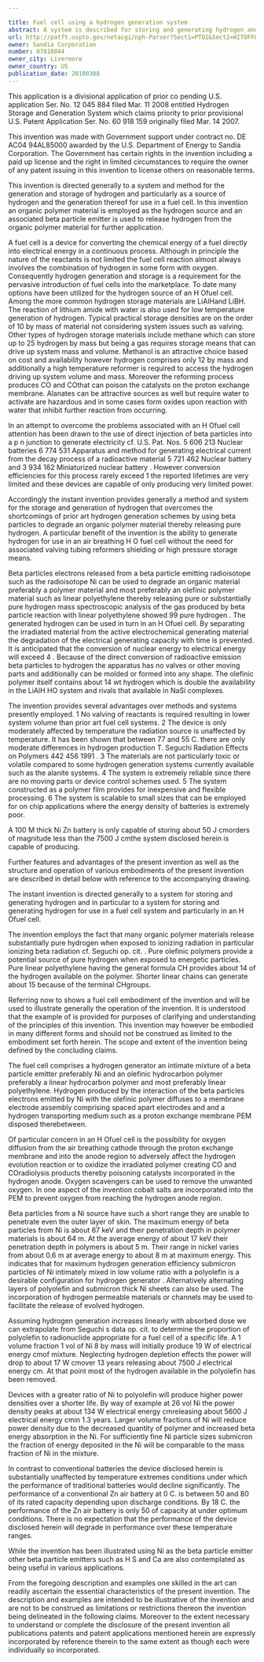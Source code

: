 ```yaml
---

title: Fuel cell using a hydrogen generation system
abstract: A system is described for storing and generating hydrogen and, in particular, a system for storing and generating hydrogen for use in an H/Ofuel cell. The hydrogen storage system uses beta particles from a beta particle emitting material to degrade an organic polymer material to release substantially pure hydrogen. In a preferred embodiment of the invention, beta particles from Ni are used to release hydrogen from linear polyethylene.
url: http://patft.uspto.gov/netacgi/nph-Parser?Sect1=PTO2&Sect2=HITOFF&p=1&u=%2Fnetahtml%2FPTO%2Fsearch-adv.htm&r=1&f=G&l=50&d=PALL&S1=07816044&OS=07816044&RS=07816044
owner: Sandia Corporation
number: 07816044
owner_city: Livermore
owner_country: US
publication_date: 20100308
---
```

This application is a divisional application of prior co pending U.S. application Ser. No. 12 045 884 filed Mar. 11 2008 entitled Hydrogen Storage and Generation System which claims priority to prior provisional U.S. Patent Application Ser. No. 60 918 159 originally filed Mar. 14 2007.

This invention was made with Government support under contract no. DE AC04 94AL85000 awarded by the U.S. Department of Energy to Sandia Corporation. The Government has certain rights in the invention including a paid up license and the right in limited circumstances to require the owner of any patent issuing in this invention to license others on reasonable terms.

This invention is directed generally to a system and method for the generation and storage of hydrogen and particularly as a source of hydrogen and the generation thereof for use in a fuel cell. In this invention an organic polymer material is employed as the hydrogen source and an associated beta particle emitter is used to release hydrogen from the organic polymer material for further application.

A fuel cell is a device for converting the chemical energy of a fuel directly into electrical energy in a continuous process. Although in principle the nature of the reactants is not limited the fuel cell reaction almost always involves the combination of hydrogen in some form with oxygen. Consequently hydrogen generation and storage is a requirement for the pervasive introduction of fuel cells into the marketplace. To date many options have been utilized for the hydrogen source of an H Ofuel cell. Among the more common hydrogen storage materials are LiAlHand LiBH. The reaction of lithium amide with water is also used for low temperature generation of hydrogen. Typical practical storage densities are on the order of 10 by mass of material not considering system issues such as valving. Other types of hydrogen storage materials include methane which can store up to 25 hydrogen by mass but being a gas requires storage means that can drive up system mass and volume. Methanol is an attractive choice based on cost and availability however hydrogen comprises only 12 by mass and additionally a high temperature reformer is required to access the hydrogen driving up system volume and mass. Moreover the reforming process produces CO and COthat can poison the catalysts on the proton exchange membrane. Alanates can be attractive sources as well but require water to activate are hazardous and in some cases form oxides upon reaction with water that inhibit further reaction from occurring.

In an attempt to overcome the problems associated with an H Ofuel cell attention has been drawn to the use of direct injection of beta particles into a p n junction to generate electricity cf. U.S. Pat. Nos. 5 606 213 Nuclear batteries 6 774 531 Apparatus and method for generating electrical current from the decay process of a radioactive material 5 721 462 Nuclear battery and 3 934 162 Miniaturized nuclear battery . However conversion efficiencies for this process rarely exceed 1 the reported lifetimes are very limited and these devices are capable of only producing very limited power.

Accordingly the instant invention provides generally a method and system for the storage and generation of hydrogen that overcomes the shortcomings of prior art hydrogen generation schemes by using beta particles to degrade an organic polymer material thereby releasing pure hydrogen. A particular benefit of the invention is the ability to generate hydrogen for use in an air breathing H O fuel cell without the need for associated valving tubing reformers shielding or high pressure storage means.

Beta particles electrons released from a beta particle emitting radioisotope such as the radioisotope Ni can be used to degrade an organic material preferably a polymer material and most preferably an olefinic polymer material such as linear polyethylene thereby releasing pure or substantially pure hydrogen mass spectroscopic analysis of the gas produced by beta particle reaction with linear polyethylene showed 99 pure hydrogen . The generated hydrogen can be used in turn in an H Ofuel cell. By separating the irradiated material from the active electrochemical generating material the degradation of the electrical generating capacity with time is prevented. It is anticipated that the conversion of nuclear energy to electrical energy will exceed 4 . Because of the direct conversion of radioactive emission beta particles to hydrogen the apparatus has no valves or other moving parts and additionally can be molded or formed into any shape. The olefinic polymer itself contains about 14 wt hydrogen which is double the availability in the LiAlH HO system and rivals that available in NaSi complexes.

The invention provides several advantages over methods and systems presently employed. 1 No valving of reactants is required resulting in lower system volume than prior art fuel cell systems. 2 The device is only moderately affected by temperature the radiation source is unaffected by temperature. It has been shown that between 77 and 55 C. there are only moderate differences in hydrogen production T. Seguchi Radiation Effects on Polymers 442 456 1991 . 3 The materials are not particularly toxic or volatile compared to some hydrogen generation systems currently available such as the alanite systems. 4 The system is extremely reliable since there are no moving parts or device control schemes used. 5 The system constructed as a polymer film provides for inexpensive and flexible processing. 6 The system is scalable to small sizes that can be employed for on chip applications where the energy density of batteries is extremely poor.

A 100 M thick Ni Zn battery is only capable of storing about 50 J cmorders of magnitude less than the 7500 J cmthe system disclosed herein is capable of producing.

Further features and advantages of the present invention as well as the structure and operation of various embodiments of the present invention are described in detail below with reference to the accompanying drawing.

The instant invention is directed generally to a system for storing and generating hydrogen and in particular to a system for storing and generating hydrogen for use in a fuel cell system and particularly in an H Ofuel cell.

The invention employs the fact that many organic polymer materials release substantially pure hydrogen when exposed to ionizing radiation in particular ionizing beta radiation cf. Seguchi op. cit. . Pure olefinic polymers provide a potential source of pure hydrogen when exposed to energetic particles. Pure linear polyethylene having the general formula CH provides about 14 of the hydrogen available on the polymer. Shorter linear chains can generate about 15 because of the terminal CHgroups.

Referring now to shows a fuel cell embodiment of the invention and will be used to illustrate generally the operation of the invention. It is understood that the example of is provided for purposes of clarifying and understanding of the principles of this invention. This invention may however be embodied in many different forms and should not be construed as limited to the embodiment set forth herein. The scope and extent of the invention being defined by the concluding claims.

The fuel cell comprises a hydrogen generator an intimate mixture of a beta particle emitter preferably Ni and an olefinic hydrocarbon polymer preferably a linear hydrocarbon polymer and most preferably linear polyethylene. Hydrogen produced by the interaction of the beta particles electrons emitted by Ni with the olefinic polymer diffuses to a membrane electrode assembly comprising spaced apart electrodes and and a hydrogen transporting medium such as a proton exchange membrane PEM disposed therebetween.

Of particular concern in an H Ofuel cell is the possibility for oxygen diffusion from the air breathing cathode through the proton exchange membrane and into the anode region to adversely affect the hydrogen evolution reaction or to oxidize the irradiated polymer creating CO and COradiolysis products thereby poisoning catalysts incorporated in the hydrogen anode. Oxygen scavengers can be used to remove the unwanted oxygen. In one aspect of the invention cobalt salts are incorporated into the PEM to prevent oxygen from reaching the hydrogen anode region.

Beta particles from a Ni source have such a short range they are unable to penetrate even the outer layer of skin. The maximum energy of beta particles from Ni is about 67 keV and their penetration depth in polymer materials is about 64 m. At the average energy of about 17 keV their penetration depth in polymers is about 5 m. Their range in nickel varies from about 0.6 m at average energy to about 8 m at maximum energy. This indicates that for maximum hydrogen generation efficiency submicron particles of Ni intimately mixed in low volume ratio with a polyolefin is a desirable configuration for hydrogen generator . Alternatively alternating layers of polyolefin and submicron thick Ni sheets can also be used. The incorporation of hydrogen permeable materials or channels may be used to facilitate the release of evolved hydrogen.

Assuming hydrogen generation increases linearly with absorbed dose we can extrapolate from Seguchi s data op. cit. to determine the proportion of polyolefin to radionuclide appropriate for a fuel cell of a specific life. A 1 volume fraction 1 vol of Ni 8 by mass will initially produce 19 W of electrical energy cmof mixture. Neglecting hydrogen depletion effects the power will drop to about 17 W cmover 13 years releasing about 7500 J electrical energy cm. At that point most of the hydrogen available in the polyolefin has been removed.

Devices with a greater ratio of Ni to polyolefin will produce higher power densities over a shorter life. By way of example at 26 vol Ni the power density peaks at about 134 W electrical energy cmreleasing about 5600 J electrical energy cmin 1.3 years. Larger volume fractions of Ni will reduce power density due to the decreased quantity of polymer and increased beta energy absorption in the Ni. For sufficiently fine Ni particle sizes submicron the fraction of energy deposited in the Ni will be comparable to the mass fraction of Ni in the mixture.

In contrast to conventional batteries the device disclosed herein is substantially unaffected by temperature extremes conditions under which the performance of traditional batteries would decline significantly. The performance of a conventional Zn air battery at 0 C. is between 50 and 80 of its rated capacity depending upon discharge conditions. By 18 C. the performance of the Zn air battery is only 50 of capacity at under optimum conditions. There is no expectation that the performance of the device disclosed herein will degrade in performance over these temperature ranges.

While the invention has been illustrated using Ni as the beta particle emitter other beta particle emitters such as H S and Ca are also contemplated as being useful in various applications.

From the foregoing description and examples one skilled in the art can readily ascertain the essential characteristics of the present invention. The description and examples are intended to be illustrative of the invention and are not to be construed as limitations or restrictions thereon the invention being delineated in the following claims. Moreover to the extent necessary to understand or complete the disclosure of the present invention all publications patents and patent applications mentioned herein are expressly incorporated by reference therein to the same extent as though each were individually so incorporated.

